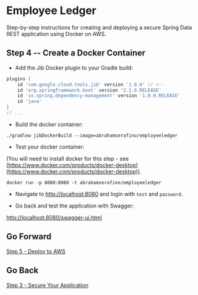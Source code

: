 # Employee Ledger #

Step-by-step instructions for creating and deploying a secure Spring Data REST application using Docker on AWS.

## Step 4 -- Create a Docker Container ##

* Add the Jib Docker plugin to your Gradle build:

```groovy
plugins {
	id 'com.google.cloud.tools.jib' version '1.8.0' // <--
	id 'org.springframework.boot' version '2.2.6.RELEASE'
	id 'io.spring.dependency-management' version '1.0.9.RELEASE'
	id 'java'
}
// ...
```

*  Build the docker container:

``./gradlew jibDockerBuild --image=abrahamserafino/employeeledger``

* Test your docker container:

(You will need to install docker for this step - see
[https://www.docker.com/products/docker-desktop](https://www.docker.com/products/docker-desktop)).

``docker run -p 8080:8080 -t abrahamserafino/employeeledger``

* Navigate to [http://localhost:8080](http://localhost:8080) and login with `test` and `password`.

* Go back and test the application with Swagger:

[http://localhost:8080/swagger-ui.html](http://localhost:8080/swagger-ui.html) 

## Go Forward ##

[Step 5 - Deploy to AWS](https://github.com/abraham-serafino/employeeledger/tree/step5)

## Go Back ##

[Step 3 - Secure Your Application](https://github.com/abraham-serafino/employeeledger/tree/step3)

